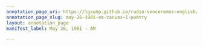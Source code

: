 ```yaml
---
annotation_page_uri: https://lgsump.github.io/radio-venceremos-english/annotations/may-26-1981-am-canvas-1-poetry.json
annotation_page_slug: may-26-1981-am-canvas-1-poetry
layout: annotation_page
manifest_label: May 26, 1981 - AM

---
```

